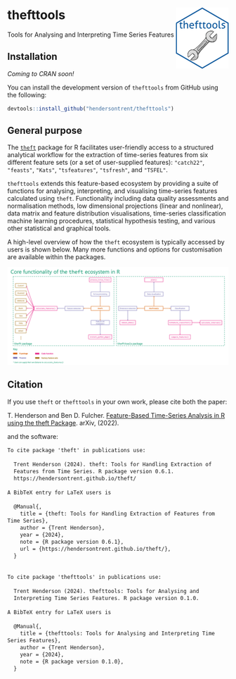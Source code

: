 
# thefttools <img src="man/figures/logo.png" align="right" width="120" />

Tools for Analysing and Interpreting Time Series Features

## Installation

*Coming to CRAN soon!*

You can install the development version of `thefttools` from GitHub
using the following:

``` r
devtools::install_github("hendersontrent/thefttools")
```

## General purpose

The [`theft`](https://hendersontrent.github.io/theft/) package for R
facilitates user-friendly access to a structured analytical workflow for
the extraction of time-series features from six different feature sets
(or a set of user-supplied features): `"catch22"`, `"feasts"`, `"Kats"`,
`"tsfeatures"`, `"tsfresh"`, and `"TSFEL"`.

`thefttools` extends this feature-based ecosystem by providing a suite
of functions for analysing, interpreting, and visualising time-series
features calculated using `theft`. Functionality including data quality
assessments and normalisation methods, low dimensional projections
(linear and nonlinear), data matrix and feature distribution
visualisations, time-series classification machine learning procedures,
statistical hypothesis testing, and various other statistical and
graphical tools.

A high-level overview of how the `theft` ecosystem is typically accessed
by users is shown below. Many more functions and options for
customisation are available within the packages.

<img src="man/figures/theft-ecosystem.png" width="700" alt="Schematic of the theft ecosystem in R" />

## Citation

If you use `theft` or `thefttools` in your own work, please cite both
the paper:

T. Henderson and Ben D. Fulcher. [Feature-Based Time-Series Analysis in
R using the theft Package](https://arxiv.org/abs/2208.06146). arXiv,
(2022).

and the software:


    To cite package 'theft' in publications use:

      Trent Henderson (2024). theft: Tools for Handling Extraction of
      Features from Time Series. R package version 0.6.1.
      https://hendersontrent.github.io/theft/

    A BibTeX entry for LaTeX users is

      @Manual{,
        title = {theft: Tools for Handling Extraction of Features from Time Series},
        author = {Trent Henderson},
        year = {2024},
        note = {R package version 0.6.1},
        url = {https://hendersontrent.github.io/theft/},
      }


    To cite package 'thefttools' in publications use:

      Trent Henderson (2024). thefttools: Tools for Analysing and
      Interpreting Time Series Features. R package version 0.1.0.

    A BibTeX entry for LaTeX users is

      @Manual{,
        title = {thefttools: Tools for Analysing and Interpreting Time Series Features},
        author = {Trent Henderson},
        year = {2024},
        note = {R package version 0.1.0},
      }
